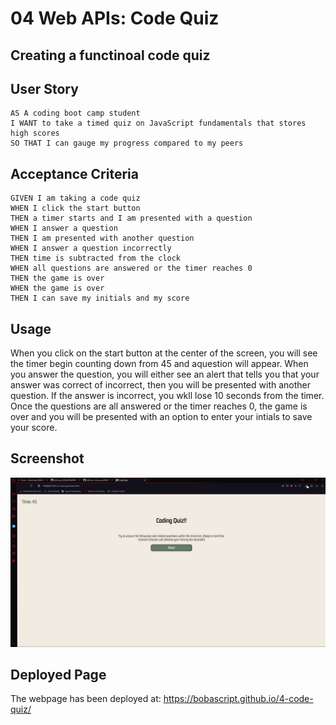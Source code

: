 # 04 Web APIs: Code Quiz

## Creating a functinoal code quiz

## User Story

```
AS A coding boot camp student
I WANT to take a timed quiz on JavaScript fundamentals that stores high scores
SO THAT I can gauge my progress compared to my peers
```

## Acceptance Criteria

```
GIVEN I am taking a code quiz
WHEN I click the start button
THEN a timer starts and I am presented with a question
WHEN I answer a question
THEN I am presented with another question
WHEN I answer a question incorrectly
THEN time is subtracted from the clock
WHEN all questions are answered or the timer reaches 0
THEN the game is over
WHEN the game is over
THEN I can save my initials and my score
```
## Usage

When you click on the start button at the center of the screen, you will see the timer begin counting down from 45 and aquestion will appear. When you answer the question, you will either see an alert that tells you that your answer was correct of incorrect, then you will be presented with another question. If the answer is incorrect, you wkll lose 10 seconds from the timer. Once the questions are all answered or the timer reaches 0, the game is over and you will be presented with an option to enter your intials to save your score.

## Screenshot

![My Portfolio Screenshot](assets/images/quizscreenshot.png)

## Deployed Page

The webpage has been deployed at: https://bobascript.github.io/4-code-quiz/
